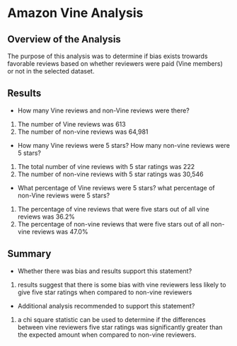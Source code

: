 # Amazon Vine Analysis

## Overview of the Analysis 
The purpose of this analysis was to determine if bias exists trowards favorable reviews based on whether reviewers were paid (Vine members) or not in the selected dataset. 

## Results 

* How many Vine reviews and non-Vine reviews were there? 
1. The number of Vine reviews was 613
2. The number of non-vine reviews was 64,981

* How many Vine reviews were 5 stars? How many non-vine reviews were 5 stars?
1. The total number of vine reviews with 5 star ratings was 222 
2. The number of non-vine reviews with 5 star ratings was 30,546

* What percentage of Vine reviews were 5 stars? what percentage of non-Vine reviews were 5 stars?
1. The percentage of vine reviews that were five stars out of all vine reviews was 36.2%
2. The percentage of non-vine reviews that were five stars out of all non-vine reviews was 47.0%


## Summary 

* Whether there was bias and results support this statement?
1. results suggest that there is some bias with vine reviewers less likely to give five star ratings when compared to non-vine reviewers
* Additional analysis recommended to support this statement? 
1. a chi square statistic can be used to determine if the differences between vine reviewers five star ratings was significantly greater than the expected amount when compared to non-vine reviewers. 